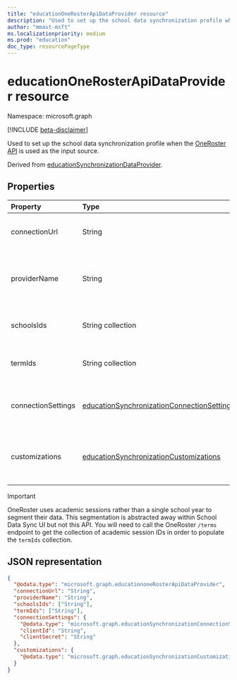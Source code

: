 ```yaml
---
title: "educationOneRosterApiDataProvider resource"
description: "Used to set up the school data synchronization profile when the OneRoster API is used as the input source."
author: "mmast-msft"
ms.localizationpriority: medium
ms.prod: "education"
doc_type: resourcePageType
---
```


# educationOneRosterApiDataProvider resource

Namespace: microsoft.graph

[!INCLUDE [beta-disclaimer](../../includes/beta-disclaimer.md)]

Used to set up the school data synchronization profile when the [OneRoster API](https://www.imsglobal.org/activity/onerosterlis) is used as the input source.

Derived from [educationSynchronizationDataProvider](educationsynchronizationdataprovider.md).

## Properties

| Property           | Type                                         | Description                                                                                           |
| :----------------- | :------------------------------------------- | :---------------------------------------------------------------------------------------------------- |
| connectionUrl      | String                                       | The connection URL to the OneRoster instance.                                                         |
| providerName       | String                                       | The OneRoster Service Provider name as defined by the [OneRoster specification][oneroster].           |
| schoolsIds         | String collection                            | The list of [School/Org][orgs] `sourcedId` to sync.                                                   |
| termIds            | String collection                            | The list of [academic sessions][terms] to sync.                                                       |
| connectionSettings | [educationSynchronizationConnectionSettings] | The [OAuth 1.0][onerosteroauth1] or [OAuth 2.0][onerosteroauth2] settings for the OneRoster instance. |
| customizations     | [educationSynchronizationCustomizations]    | Optional customization to be applied to the synchronization profile.                                  |

> [!IMPORTANT]
> OneRoster uses academic sessions rather than a single school year to segment their data. This segmentation is abstracted away within School Data Sync UI but not this API. You will need to call the OneRoster `/terms` endpoint to get the collection of academic session IDs in order to populate the `termIds` collection.

[educationSynchronizationConnectionSettings]: educationsynchronizationconnectionsettings.md
[educationsynchronizationcustomizations]: educationsynchronizationcustomizations.md
[oneroster]: https://www.imsglobal.org/oneroster-v11-final-best-practice-and-implementation-guide#AppA
[onerosteroauth2]: educationsynchronizationoauth2clientcredentialsconnectionsettings.md
[onerosteroauth1]: educationsynchronizationoauth1connectionsettings.md
[terms]: https://www.imsglobal.org/oneroster-v11-final-specification#_Toc480452034
[orgs]: https://www.imsglobal.org/oneroster-v11-final-specification#_Toc480452016

## JSON representation

<!-- {
  "blockType": "resource",
  "optionalProperties": [

  ],
  "@odata.type": "microsoft.graph.educationoneRosterApiDataProvider"
}-->

```json
{
  "@odata.type": "microsoft.graph.educationoneRosterApiDataProvider",
  "connectionUrl": "String",
  "providerName": "String",
  "schoolsIds": ["String"],
  "termIds": ["String"],
  "connectionSettings": {
    "@odata.type": "microsoft.graph.educationSynchronizationConnectionSettings",
    "clientId": "String",
    "clientSecret": "String"
  },
  "customizations": {
    "@odata.type": "microsoft.graph.educationSynchronizationCustomizations"
  }
}
```

<!-- uuid: 16cd6b66-4b1a-43a1-adaf-3a886856ed98
2020-05-06 14:57:30 UTC -->
<!-- {
  "type": "#page.annotation",
  "description": "educationOneRosterApiDataProvider resource",
  "keywords": "",
  "section": "documentation",
  "tocPath": ""
}-->



